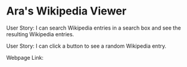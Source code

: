# Ara's Wikipedia Viewer

User Story: I can search Wikipedia entries in a search box and see the resulting Wikipedia entries.

User Story: I can click a button to see a random Wikipedia entry.

Webpage Link: 
